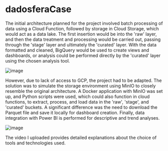 # dadosferaCase

The initial architecture planned for the project involved batch processing of data using a Cloud Function, followed by storage in Cloud Storage, which would act as a data lake. The first insertion would be into the 'raw' layer, and then the data treatment and processing would be carried out, passing through the 'stage' layer and ultimately the 'curated' layer. With the data formatted and cleaned, BigQuery would be used to create views and dashboards, or analysis could be performed directly by the 'curated' layer using the chosen analysis tool.

![image](https://github.com/user-attachments/assets/5ea67219-14d3-4dc1-a7b4-849b51ef03e8)


However, due to lack of access to GCP, the project had to be adapted. The solution was to simulate the storage environment using MinIO to closely resemble the original architecture. A Docker application with MinIO was set up, and Python scripts were used, which could also function in cloud functions, to extract, process, and load data in the  'raw', 'stage', and 'curated' buckets. A significant difference was the need to download the Parquet file and save it locally for dashboard creation. Finally, data integration with Power BI is performed for descriptive and trend analyses.

![image](https://github.com/user-attachments/assets/756b7654-730e-4afe-b68e-3448ff89a32e)


The video I uploaded provides detailed explanations about the choice of tools and technologies used.
